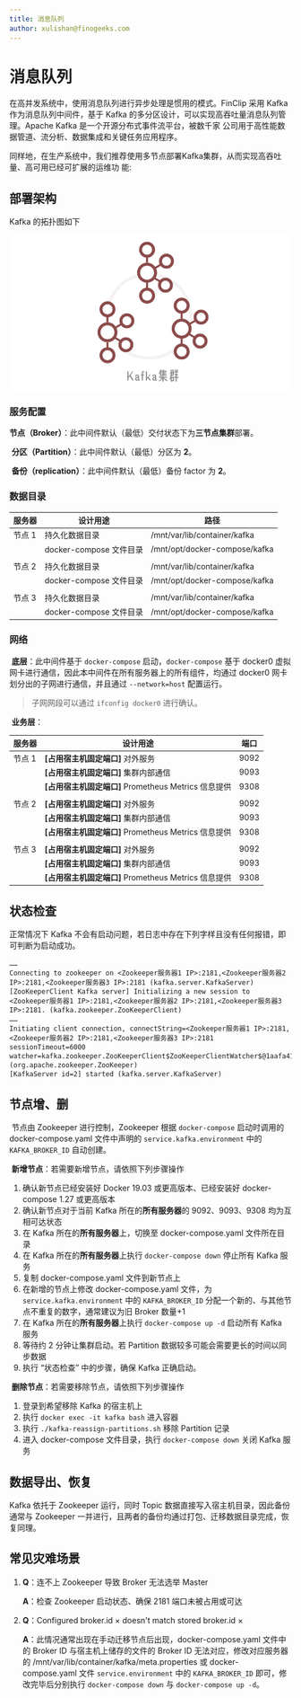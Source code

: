 ```yaml
---
title: 消息队列
author: xulishan@finogeeks.com
---
```


# 消息队列

在高并发系统中，使用消息队列进行异步处理是惯用的模式。FinClip 采用 Kafka 作为消息队列中间件，基于 Kafka 的多分区设计，可以实现高吞吐量消息队列管理。Apache Kafka 是一个开源分布式事件流平台，被数千家 公司用于高性能数据管道、流分析、数据集成和关键任务应用程序。

同样地，在生产系统中，我们推荐使用多节点部署Kafka集群，从而实现高吞吐量、高可用已经可扩展的运维功 能:



## 部署架构

Kafka 的拓扑图如下

![kafka](/img/kafka.png)



### 服务配置

​	**节点（Broker）**：此中间件默认（最低）交付状态下为**三节点集群**部署。

​	**分区（Partition）**：此中间件默认（最低）分区为 **2**。

​	**备份（replication）**：此中间件默认（最低）备份 factor 为 **2**。

### 数据目录

| 服务器 | 设计用途                | 路径                          |
| ------ | ----------------------- | ----------------------------- |
| 节点 1 | 持久化数据目录          | /mnt/var/lib/container/kafka  |
|        | docker-compose 文件目录 | /mnt/opt/docker-compose/kafka |
|        |                         |                               |
| 节点 2 | 持久化数据目录          | /mnt/var/lib/container/kafka  |
|        | docker-compose 文件目录 | /mnt/opt/docker-compose/kafka |
|        |                         |                               |
| 节点 3 | 持久化数据目录          | /mnt/var/lib/container/kafka  |
|        | docker-compose 文件目录 | /mnt/opt/docker-compose/kafka |

### 网络

​	**底层**：此中间件基于 `docker-compose` 启动，`docker-compose` 基于 docker0 虚拟网卡进行通信，因此本中间件在所有服务器上的所有组件，均通过 docker0 网卡划分出的子网进行通信，并且通过 `--network=host`  配置运行。

> 子网网段可以通过 `ifconfig docker0` 进行确认。

​	**业务层**：

| 服务器 | 设计用途                                             | 端口 |
| ------ | ---------------------------------------------------- | ---- |
| 节点 1 | **[占用宿主机固定端口]** 对外服务                    | 9092 |
|        | **[占用宿主机固定端口]** 集群内部通信                | 9093 |
|        | **[占用宿主机固定端口]** Prometheus Metrics 信息提供 | 9308 |
|        |                                                      |      |
| 节点 2 | **[占用宿主机固定端口]** 对外服务                    | 9092 |
|        | **[占用宿主机固定端口]** 集群内部通信                | 9093 |
|        | **[占用宿主机固定端口]** Prometheus Metrics 信息提供 | 9308 |
|        |                                                      |      |
| 节点 3 | **[占用宿主机固定端口]** 对外服务                    | 9092 |
|        | **[占用宿主机固定端口]** 集群内部通信                | 9093 |
|        | **[占用宿主机固定端口]** Prometheus Metrics 信息提供 | 9308 |



## 状态检查

正常情况下 Kafka 不会有启动问题，若日志中存在下列字样且没有任何报错，即可判断为启动成功。

```
……
Connecting to zookeeper on <Zookeeper服务器1 IP>:2181,<Zookeeper服务器2 IP>:2181,<Zookeeper服务器3 IP>:2181 (kafka.server.KafkaServer)
[ZooKeeperClient Kafka server] Initializing a new session to <Zookeeper服务器1 IP>:2181,<Zookeeper服务器2 IP>:2181,<Zookeeper服务器3 IP>:2181. (kafka.zookeeper.ZooKeeperClient)
……
Initiating client connection, connectString=<Zookeeper服务器1 IP>:2181,<Zookeeper服务器2 IP>:2181,<Zookeeper服务器3 IP>:2181 sessionTimeout=6000 watcher=kafka.zookeeper.ZooKeeperClient$ZooKeeperClientWatcher$@1aafa419 (org.apache.zookeeper.ZooKeeper)
[KafkaServer id=2] started (kafka.server.KafkaServer)
```



## 节点增、删

​	节点由 Zookeeper 进行控制，Zookeeper 根据 `docker-compose` 启动时调用的 docker-compose.yaml 文件中声明的 `service.kafka.environment` 中的 `KAFKA_BROKER_ID` 自动创建。

​	**新增节点**：若需要新增节点，请依照下列步骤操作

1. 确认新节点已经安装好 Docker 19.03 或更高版本、已经安装好 docker-compose 1.27 或更高版本
2. 确认新节点对于当前 Kafka 所在的**所有服务器**的 9092、9093、9308 均为互相可达状态
3. 在 Kafka 所在的**所有服务器**上，切换至 docker-compose.yaml 文件所在目录
4. 在 Kafka 所在的**所有服务器**上执行 `docker-compose down` 停止所有 Kafka 服务
5. 复制 docker-compose.yaml 文件到新节点上
6. 在新增的节点上修改 docker-compose.yaml 文件，为 `service.kafka.environment` 中的 `KAFKA_BROKER_ID` 分配一个新的、与其他节点不重复的数字，通常建议为旧 Broker 数量+1
7. 在 Kafka 所在的**所有服务器**上执行 `docker-compose up -d` 启动所有 Kafka 服务
8. 等待约 2 分钟让集群启动。若 Partition 数据较多可能会需要更长的时间以同步数据
9. 执行 “状态检查” 中的步骤，确保 Kafka 正确启动。



​	**删除节点**：若需要移除节点，请依照下列步骤操作

1. 登录到希望移除 Kafka 的宿主机上
2. 执行 `docker exec -it kafka bash` 进入容器
3. 执行 `./kafka-reassign-partitions.sh`  移除 Partition 记录
4. 进入 docker-compose 文件目录，执行 `docker-compose down` 关闭 Kafka 服务



## 数据导出、恢复

Kafka 依托于 Zookeeper 运行，同时 Topic 数据直接写入宿主机目录，因此备份通常与 Zookeeper 一并进行，且两者的备份均通过打包、迁移数据目录完成，恢复同理。



## 常见灾难场景

1. **Q**：连不上 Zookeeper 导致 Broker 无法选举 Master

   **A**：检查 Zookeeper 启动状态、确保 2181 端口未被占用或可达

2. **Q**：Configured broker.id × doesn't match stored broker.id ×

   **A**：此情况通常出现在手动迁移节点后出现，docker-compose.yaml 文件中的 Broker ID 与宿主机上储存的文件的 Broker ID 无法对应，修改对应服务器的 /mnt/var/lib/container/kafka/meta.properties 或 docker-compose.yaml 文件 `service.environment` 中的 `KAFKA_BROKER_ID` 即可，修改完毕后分别执行 `docker-compose down` 与 `docker-compose up -d`。
